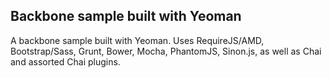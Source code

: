 Backbone sample built with Yeoman
---------------------------------

A backbone sample built with Yeoman.  Uses RequireJS/AMD, Bootstrap/Sass, Grunt, Bower, Mocha, PhantomJS, Sinon.js, as well as Chai and  assorted Chai plugins.

